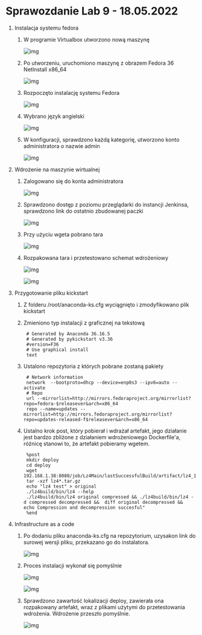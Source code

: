 # Sprawozdanie Lab 9 - 18.05.2022

1. Instalacja systemu fedora

    1. W programie Virtualbox utworzono nową maszynę

        ![img](./screenshoty/Screenshot_1.png)

    2. Po utworzeniu, uruchomiono maszynę z obrazem Fedora 36 NetInstall x86_64  

        ![img](./screenshoty/Screenshot_2.png)

    3. Rozpoczęto instalację systemu Fedora

        ![img](./screenshoty/Screenshot_3.png)

    4. Wybrano język angielski

        ![img](./screenshoty/Screenshot_4.png)

    5. W konfiguracji, sprawdzono każdą kategorię, utworzono konto administratora o nazwie admin

        ![img](./screenshoty/Screenshot_5.png)

2. Wdrożenie na maszynie wirtualnej
    1. Zalogowano się do konta administratora

        ![img](./screenshoty/Screenshot_6.png)

    2. Sprawdzono dostęp z poziomu przeglądarki do instancji Jenkinsa, sprawdzono link do ostatnio zbudowanej paczki

        ![img](./screenshoty/Screenshot_7.png)

    3. Przy użyciu wgeta pobrano tara

        ![img](./screenshoty/Screenshot_8.png)

    4. Rozpakowana tara i przetestowano schemat wdrożeniowy

        ![img](./screenshoty/Screenshot_9.png)

        ![img](./screenshoty/Screenshot_10.png)


3. Przygotowanie pliku kickstart

    1. Z folderu /root/anaconda-ks.cfg wyciągnięto i zmodyfikowano plik kickstart 

    2. Zmieniono typ instalacji z graficznej na tekstową
    
            # Generated by Anaconda 36.16.5
            # Generated by pykickstart v3.36
            #version=F36
            # Use graphical install
            text

    3. Ustalono repozytoria z których pobrane zostaną pakiety

            # Network information
            network  --bootproto=dhcp --device=enp0s3 --ipv6=auto --activate
            # Repo
            url --mirrorlist=http://mirrors.fedoraproject.org/mirrorlist?repo=fedora-$releasever&arch=x86_64
            repo --name=updates --mirrorlist=http://mirrors.fedoraproject.org/mirrorlist?repo=updates-released-f$releasever&arch=x86_64

    4. Ustalno krok post, który pobierał i wdrażał artefakt, jego działanie jest bardzo zbliżone z działaniem wdrożeniowego Dockerfile'a, różnicę stanowi to, że artefakt pobieramy wgetem.

            %post
            mkdir deploy
            cd deploy
            wget 192.168.1.38:8080/job/Lz4Main/lastSuccessfulBuild/artifact/lz4_1.0.1.tar.gz
            tar -xzf lz4*.tar.gz
            echo "lz4 test" > original
            ./lz4build/bin/lz4 --help
            ./lz4build/bin/lz4 original compressed && ./lz4build/bin/lz4 -d compressed decompressed &&  diff original decompressed && echo Compression and decompression succesful"
            %end



4. Infrastructure as a code

    1. Po dodaniu pliku anaconda-ks.cfg na repozytorium, uzysakon link do surowej wersji pliku, przekazano go do instalatora.

        ![img](./screenshoty/Screenshot_12.png)

    2. Proces instalacji wykonał się pomyślnie

        ![img](./screenshoty/Screenshot_14.png)

        ![img](./screenshoty/Screenshot_15.png)

    3. Sprawdzono zawartość lokalizacji deploy, zawierała ona rozpakowany artefakt, wraz z plikami użytymi do przetestowania wdrożenia. Wdrożenie przeszło pomyślnie.

        ![img](./screenshoty/Screenshot_16.png)
